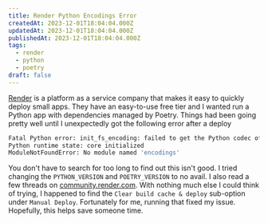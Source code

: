 ```yaml
---
title: Render Python Encodings Error
createdAt: 2023-12-01T18:04:04.000Z
updatedAt: 2023-12-01T18:04:04.000Z
publishedAt: 2023-12-01T18:04:04.000Z
tags:
  - render
  - python
  - poetry
draft: false
---
```


[Render](https://render.com/) is a platform as a service company that makes it easy to quickly deploy small apps.
They have an easy-to-use free tier and I wanted run a Python app with dependencies managed by Poetry.
Things had been going pretty well until I unexpectedly got the following error after a deploy

```sh
Fatal Python error: init_fs_encoding: failed to get the Python codec of the filesystem encoding
Python runtime state: core initialized
ModuleNotFoundError: No module named 'encodings'
```

You don't have to search for too long to find out this isn't good.
I tried changing the `PYTHON_VERSION` and `POETRY_VERSION` to no avail.
I also read a few threads on [community.render.com](https://community.render.com).
With nothing much else I could think of trying, I happened to find the `Clear build cache & deploy` sub-option under `Manual Deploy`.
Fortunately for me, running that fixed my issue.
Hopefully, this helps save someone time.
